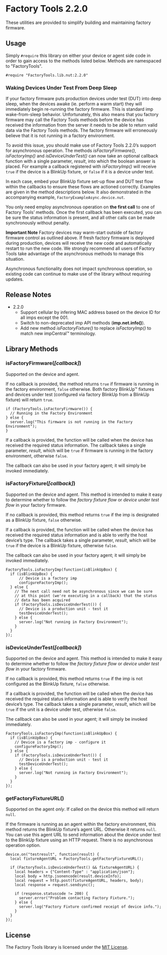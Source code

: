 # Factory Tools 2.2.0 #

These utilities are provided to simplify building and maintaining factory firmware.

## Usage ##

Simply `#require` this library on either your device or agent side code in order to gain access to the methods listed below. Methods are namespaced to "FactoryTools".

```Squirrel
#require "FactoryTools.lib.nut:2.2.0"
```

### Waking Devices Under Test From Deep Sleep ###

If your factory firmware puts production devices under test (DUT) into deep sleep, when the devices awake (ie. perform a warm start) they will immediately begin re-running the factory firmware. This is standard imp wake-from-sleep behavior. Unfortunately, this also means that you factory firmware may call the Factory Tools methods before the device has received the information from the server it needs to be able to return valid data via the Factory Tools methods. The factory firmware will erroneously believe that it is not running in a factory environment.

To avoid this issue, you should make use of Factory Tools 2.2.0’s support for asynchronous operation. The methods *isFactoryFirmware()*, *isFactoryImp()* and *isDeviceUnderTest()* can now take an optional callback function with a single parameter, *result*, into which the boolean answer is placed. For example a callback registered with *isFactoryImp()* will receive `true` if the device is a BlinkUp fixture, or `false` if it is a device under test.

In each case, embed your BlinkUp fixture set-up flow and DUT test flow within the callbacks to ensure these flows are actioned correctly. Examples are given in the method descriptions below. It also demonstrated in the accompanying example, `FactoryExampleAsync.device.nut`.

You only need employ asynchronous operation on **the first call** to one of Factory Tools’ methods. Once the first callback has been executed, you can be sure the status information is present, and all other calls can be made synchronously without penalty.

**Important Note** Factory devices may warm-start outside of factory firmware control as outlined above. If fresh factory firmware is deployed during production, devices will receive the new code and automatically restart to run the new code. We strongly recommend all users of Factory Tools take advantage of the asynchronous methods to manage this situation.

Asynchronous functionality does not impact synchronous operation, so existing code can continue to make use of the library without requiring updates.

## Release Notes ##

- 2.2.0
    - Support cellular by infering MAC address based on the device ID for all imps except the 001.
    - Switch to non-deprecated imp API methods (**imp.net.info()**).
    - Add new method *isFactoryFixture()* to replace *isFactoryImp()* to match new impCentral™ terminology.

## Library Methods ##

### isFactoryFirmware(*[callback]*) ###

Supported on the device and agent.

If no callback is provided, the method returns `true` if firmware is running in the factory environment, `false` otherwise. Both factory BlinkUp&trade; fixtures and devices under test (configured via factory BlinkUp from a BlinkUp fixture) will return `true`.

```Squirrel
if (FactoryTools.isFactoryFirmware()) {
  // Running in the Factory Environment
} else {
  server.log("This firmware is not running in the Factory Environment");
}
```

If a callback is provided, the function will be called when the device has received the required status information. The callback takes a single parameter, *result*, which will be `true` if firmware is running in the factory environment, otherwise `false`.

The callback can also be used in your factory agent; it will simply be invoked immediately.

### isFactoryFixture(*[callback]*) ###

Supported on the device and agent. This method is intended to make it easy to determine whether to follow the *factory fixture flow* or *device under test flow* in your factory firmware.

If no callback is provided, this method returns `true` if the imp is designated as a BlinkUp fixture, `false` otherwise.

If a callback is provided, the function will be called when the device has received the required status information and is able to verify the host device’s type. The callback takes a single parameter, *result*, which will be `true` if the device is a BlinkUp fixture, otherwise `false`.

The callback can also be used in your factory agent; it will simply be invoked immediately.

```squirrel
FactoryTools.isFactoryImp(function(isBlinkUpBox) {
  if (isBlinkUpBox) {
      // Device is a factory imp
      configureFactoryImp();
  } else {
    // The next call need not be asynchronous since we can be sure
    // at this point (we're executing in a callback) that the status
    // data has been acquired
    if (FactoryTools.isDeviceUnderTest()) {
      // Device is a production unit - test it
      testDeviceUnderTest();
    } else {
      server.log("Not running in Factory Environment");
    }
  }
});
```

### isDeviceUnderTest(*[callback]*) ###

Supported on the device and agent. This method is intended to make it easy to determine whether to follow the *factory fixture flow* or *device under test flow* in your factory firmware.

If no callback is provided, this method returns `true` if the imp is not configured as the BlinkUp fixture, `false` otherwise.

If a callback is provided, the function will be called when the device has received the required status information and is able to verify the host device’s type. The callback takes a single parameter, *result*, which will be `true` if the unit is a device under test, otherwise `false`.

The callback can also be used in your agent; it will simply be invoked immediately.

```squirrel
FactoryTools.isFactoryImp(function(isBlinkUpBox) {
  if (isBlinkUpBox) {
    // Device is a factory imp - configure it
    configureFactoryImp();
  } else {
    if (FactoryTools.isDeviceUnderTest()) {
      // Device is a production unit - test it
      testDeviceUnderTest();
    } else {
      server.log("Not running in Factory Environment");
    }
  }
});
```

### getFactoryFixtureURL() ###

Supported on the agent *only*. If called on the device this method will return `null`.

If the firmware is running as an agent within the factory environment, this method returns the BlinkUp fixture’s agent URL. Otherwise it returns `null`. You can use this agent URL to send information about the device under test to the BlinkUp fixture using an HTTP request. There is no asynchronous operation option.

```Squirrel
device.on("testresult", function(result) {
  local fixtureAgentURL = FactoryTools.getFactoryFixtureURL();

  if (FactoryTools.isDeviceUnderTest() && fixtureAgentURL) {
    local headers = {"Content-Type" : "application/json"};
    local body = http.jsonencode(result.deviceInfo);
    local request = http.post(fixtureAgentURL, headers, body);
    local response = request.sendsync();

    if (response.statuscode != 200) {
      server.error("Problem contacting Factory Fixture.");
    } else {
      server.log("Factory Fixture confirmed receipt of device info.");
    }
  }
});
```

## License ##

The Factory Tools library is licensed under the [MIT License](./LICENSE).
